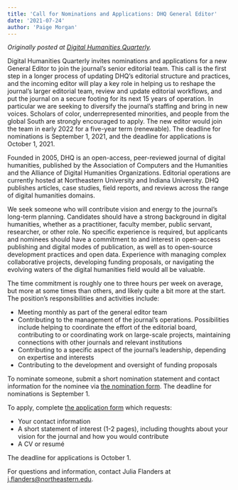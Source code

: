 ```yaml
---
title: 'Call for Nominations and Applications: DHQ General Editor'
date: '2021-07-24'
author: 'Paige Morgan'
---
```

*Originally posted at [Digital Humanities Quarterly](http://www.digitalhumanities.org/dhq/announcements/index.html).*

Digital Humanities Quarterly invites nominations and applications for a new General Editor to join the journal’s senior editorial team. This call is the first step in a longer process of updating DHQ’s editorial structure and practices, and the incoming editor will play a key role in helping us to reshape the journal’s larger editorial team, review and update editorial workflows, and put the journal on a secure footing for its next 15 years of operation. In particular we are seeking to diversify the journal’s staffing and bring in new voices. Scholars of color, underrepresented minorities, and people from the global South are strongly encouraged to apply. The new editor would join the team in early 2022 for a five-year term (renewable). The deadline for nominations is September 1, 2021, and the deadline for applications is October 1, 2021.

Founded in 2005, DHQ is an open-access, peer-reviewed journal of digital humanities, published by the Association of Computers and the Humanities and the Alliance of Digital Humanities Organizations. Editorial operations are currently hosted at Northeastern University and Indiana University. DHQ publishes articles, case studies, field reports, and reviews across the range of digital humanities domains.

We seek someone who will contribute vision and energy to the journal’s long-term planning. Candidates should have a strong background in digital humanities, whether as a practitioner, faculty member, public servant, researcher, or other role. No specific experience is required, but applicants and nominees should have a commitment to and interest in open-access publishing and digital modes of publication, as well as to open-source development practices and open data. Experience with managing complex collaborative projects, developing funding proposals, or navigating the evolving waters of the digital humanities field would all be valuable.

The time commitment is roughly one to three hours per week on average, but more at some times than others, and likely quite a bit more at the start. The position’s responsibilities and activities include:

- Meeting monthly as part of the general editor team
- Contributing to the management of the journal’s operations. Possibilities include helping to coordinate the effort of the editorial board, contributing to or coordinating work on large-scale projects, maintaining connections with other journals and relevant institutions
- Contributing to a specific aspect of the journal’s leadership, depending on expertise and interests
- Contributing to the development and oversight of funding proposals

To nominate someone, submit a short nomination statement and contact information for the nominee via [the nomination form](https://docs.google.com/forms/d/e/1FAIpQLSfHUmYNhXsiVbC2jZ1cjv9uk-PIV43Fx3HRlAhXPKAhaLt1Pg/viewform). The deadline for nominations is September 1.

To apply, complete [the application form](https://docs.google.com/forms/d/e/1FAIpQLSci6BQpuMcaLRQKX3c80kkJH7IegVpVXv9Nngg7-ykczCSODw/viewform) which requests:

- Your contact information
- A short statement of interest (1-2 pages), including thoughts about your vision for the journal and how you would contribute
- A CV or resumé

The deadline for applications is October 1.

For questions and information, contact Julia Flanders at [j.flanders@northeastern.edu](mailto:j.flanders@northeastern.edu).

